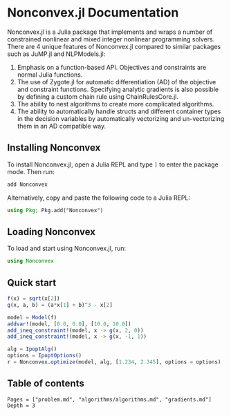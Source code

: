 # Nonconvex.jl Documentation

Nonconvex.jl is a Julia package that implements and wraps a number of constrained nonlinear and mixed integer nonlinear programming solvers. There are 4 unique features of Nonconvex.jl compared to similar packages such as JuMP.jl and NLPModels.jl:

1. Emphasis on a function-based API. Objectives and constraints are normal Julia functions.
2. The use of Zygote.jl for automatic differentiation (AD) of the objective and constraint functions. Specifying analytic gradients is also possible by defining a custom chain rule using ChainRulesCore.jl.
3. The ability to nest algorithms to create more complicated algorithms.
4. The ability to automatically handle structs and different container types in the decision variables by automatically vectorizing and un-vectorizing them in an AD compatible way.

## Installing Nonconvex

To install Nonconvex.jl, open a Julia REPL and type `]` to enter the package mode. Then run:
```julia
add Nonconvex
```

Alternatively, copy and paste the following code to a Julia REPL:
```julia
using Pkg; Pkg.add("Nonconvex")
```

## Loading Nonconvex

To load and start using Nonconvex.jl, run:
```julia
using Nonconvex
```

## Quick start

```julia
f(x) = sqrt(x[2])
g(x, a, b) = (a*x[1] + b)^3 - x[2]

model = Model(f)
addvar!(model, [0.0, 0.0], [10.0, 10.0])
add_ineq_constraint!(model, x -> g(x, 2, 0))
add_ineq_constraint!(model, x -> g(x, -1, 1))

alg = IpoptAlg()
options = IpoptOptions()
r = Nonconvex.optimize(model, alg, [1.234, 2.345], options = options)
```

## Table of contents

```@contents
Pages = ["problem.md", "algorithms/algorithms.md", "gradients.md"]
Depth = 3
```
